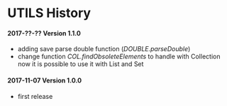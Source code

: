 # UTILS History

#### 2017-??-?? Version 1.1.0
* adding save parse double function (*DOUBLE.parseDouble*)
* change function *COL.findObsoleteElements* to handle with Collection now it is possible to use it with List and Set  

#### 2017-11-07 Version 1.0.0
* first release

